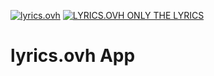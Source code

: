 [![lyrics.ovh](https://img.shields.io/badge/lyrics.ovh-API-purple.svg)](https://lyricsovh.docs.apiary.io/#?ref=apilist.fun)
[![LYRICS.OVH ONLY THE LYRICS](https://img.shields.io/badge/lyrics.ovh-Website-darkblue.svg)](https://lyrics.ovh/)
# lyrics.ovh App

